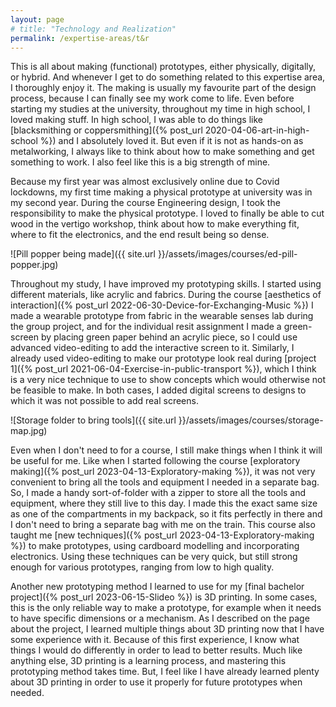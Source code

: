 ```yaml
---
layout: page
# title: "Technology and Realization"
permalink: /expertise-areas/t&r
---
```


This is all about making (functional) prototypes, either physically, digitally, or hybrid. And whenever I get to do something related to this expertise area, I thoroughly enjoy it. The making is usually my favourite part of the design process, because I can finally see my work come to life. Even before starting my studies at the university, throughout my time in high school, I loved making stuff. In high school, I was able to do things like [blacksmithing or coppersmithing]({% post_url 2020-04-06-art-in-high-school %}) and I absolutely loved it. But even if it is not as hands-on as metalworking, I always like to think about how to make something and get something to work. I also feel like this is a big strength of mine. 

Because my first year was almost exclusively online due to Covid lockdowns, my first time making a physical prototype at university was in my second year. During the course Engineering design, I took the responsibility to make the physical prototype. I loved to finally be able to cut wood in the vertigo workshop, think about how to make everything fit, where to fit the electronics, and the end result being so dense.

![Pill popper being made]({{ site.url }}/assets/images/courses/ed-pill-popper.jpg)

Throughout my study, I have improved my prototyping skills. I started using different materials, like acrylic and fabrics. During the course [aesthetics of interaction]({% post_url 2022-06-30-Device-for-Exchanging-Music %}) I made a wearable prototype from fabric in the wearable senses lab during the group project, and for the individual resit assignment I made a green-screen by placing green paper behind an acrylic piece, so I could use advanced video-editing to add the interactive screen to it. Similarly, I already used video-editing to make our prototype look real during [project 1]({% post_url 2021-06-04-Exercise-in-public-transport %}), which I think is a very nice technique to use to show concepts which would otherwise not be feasible to make. In both cases, I added digital screens to designs to which it was not possible to add real screens. 

![Storage folder to bring tools]({{ site.url }}/assets/images/courses/storage-map.jpg)

Even when I don't need to for a course, I still make things when I think it will be useful for me. Like when I started following the course [exploratory making]({% post_url 2023-04-13-Exploratory-making %}), it was not very convenient to bring all the tools and equipment I needed in a separate bag. So, I made a handy sort-of-folder with a zipper to store all the tools and equipment, where they still live to this day. I made this the exact same size as one of the compartments in my backpack, so it fits perfectly in there and I don't need to bring a separate bag with me on the train. This course also taught me [new techniques]({% post_url 2023-04-13-Exploratory-making %}) to make prototypes, using cardboard modelling and incorporating electronics. Using these techniques can be very quick, but still strong enough for various prototypes, ranging from low to high quality. 

Another new prototyping method I learned to use for my [final bachelor project]({% post_url 2023-06-15-Slideo %}) is 3D printing. In some cases, this is the only reliable way to make a prototype, for example when it needs to have specific dimensions or a mechanism. As I described on the page about the project, I learned multiple things about 3D printing now that I have some experience with it. Because of this first experience, I know what things I would do differently in order to lead to better results. Much like anything else, 3D printing is a learning process, and mastering this prototyping method takes time. But, I feel like I have already learned plenty about 3D printing in order to use it properly for future prototypes when needed.